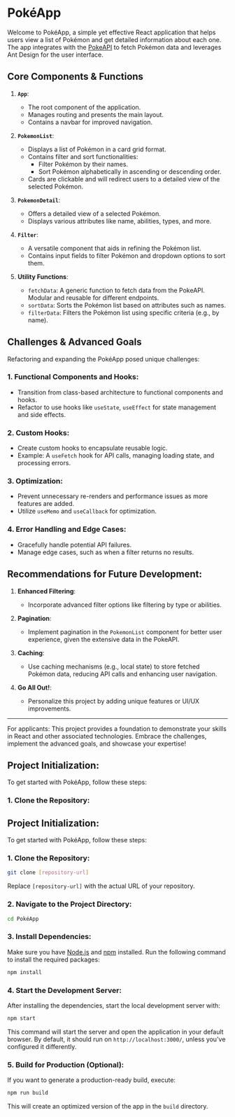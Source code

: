 # PokéApp

Welcome to PokéApp, a simple yet effective React application that helps users view a list of Pokémon and get detailed information about each one. The app integrates with the [PokeAPI](https://pokeapi.co/) to fetch Pokémon data and leverages Ant Design for the user interface.

## Core Components & Functions

1. **`App`**:
    - The root component of the application.
    - Manages routing and presents the main layout.
    - Contains a navbar for improved navigation.

2. **`PokemonList`**:
    - Displays a list of Pokémon in a card grid format.
    - Contains filter and sort functionalities:
      - Filter Pokémon by their names.
      - Sort Pokémon alphabetically in ascending or descending order.
    - Cards are clickable and will redirect users to a detailed view of the selected Pokémon.

3. **`PokemonDetail`**:
    - Offers a detailed view of a selected Pokémon.
    - Displays various attributes like name, abilities, types, and more.

4. **`Filter`**:
    - A versatile component that aids in refining the Pokémon list.
    - Contains input fields to filter Pokémon and dropdown options to sort them.

5. **Utility Functions**:
    - `fetchData`: A generic function to fetch data from the PokeAPI. Modular and reusable for different endpoints.
    - `sortData`: Sorts the Pokémon list based on attributes such as names.
    - `filterData`: Filters the Pokémon list using specific criteria (e.g., by name).

## Challenges & Advanced Goals

Refactoring and expanding the PokéApp posed unique challenges:

### 1. **Functional Components and Hooks**:
- Transition from class-based architecture to functional components and hooks.
- Refactor to use hooks like `useState`, `useEffect` for state management and side effects.

### 2. **Custom Hooks**:
- Create custom hooks to encapsulate reusable logic.
- Example: A `useFetch` hook for API calls, managing loading state, and processing errors.

### 3. **Optimization**:
- Prevent unnecessary re-renders and performance issues as more features are added.
- Utilize `useMemo` and `useCallback` for optimization.

### 4. **Error Handling and Edge Cases**:
- Gracefully handle potential API failures.
- Manage edge cases, such as when a filter returns no results.

## Recommendations for Future Development:

1. **Enhanced Filtering**:
   - Incorporate advanced filter options like filtering by type or abilities.

2. **Pagination**:
   - Implement pagination in the `PokemonList` component for better user experience, given the extensive data in the PokeAPI.

3. **Caching**:
   - Use caching mechanisms (e.g., local state) to store fetched Pokémon data, reducing API calls and enhancing user navigation.

4. **Go All Out!**:
   - Personalize this project by adding unique features or UI/UX improvements.

---

For applicants: This project provides a foundation to demonstrate your skills in React and other associated technologies. Embrace the challenges, implement the advanced goals, and showcase your expertise!


## Project Initialization:

To get started with PokéApp, follow these steps:

### 1. **Clone the Repository**:
## Project Initialization:

To get started with PokéApp, follow these steps:

### 1. **Clone the Repository**:

```bash
git clone [repository-url]
```
Replace `[repository-url]` with the actual URL of your repository.

### 2. **Navigate to the Project Directory**:

```bash
cd PokéApp
```

### 3. **Install Dependencies**:
Make sure you have [Node.js](https://nodejs.org/) and [npm](https://www.npmjs.com/) installed. Run the following command to install the required packages:

```bash
npm install
```

### 4. **Start the Development Server**:
After installing the dependencies, start the local development server with:

```bash
npm start
```
This command will start the server and open the application in your default browser. By default, it should run on `http://localhost:3000/`, unless you've configured it differently.

### 5. **Build for Production** (Optional):
If you want to generate a production-ready build, execute:

```bash
npm run build
```
This will create an optimized version of the app in the `build` directory.
